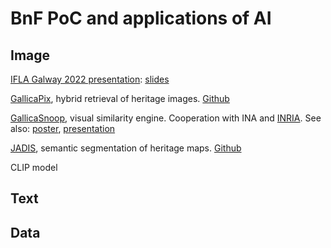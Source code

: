 # BnF PoC and applications of AI 



## Image

[IFLA Galway 2022 presentation](https://www.universityofgalway.ie/ifla/abstracts/): [slides](https://docs.google.com/presentation/d/1RbUvVw8mr3DVKfKncGBMeq9s0mbDT_LEmNfpgZ8Zuws/) 

[GallicaPix](https://gallicapix.bnf.fr/), hybrid retrieval of heritage images. [Github](https://github.com/altomator/Image_Retrieval) 

[GallicaSnoop](https://snoop.inria.fr/bnf/login), visual similarity engine. Cooperation with INA and [INRIA](https://hal.science/hal-02096036).
See also: [poster](https://www.bnf.fr/sites/default/files/2022-05/Poster_Gallica_Snoop.pdf), [presentation](https://www.culture.gouv.fr/Media/Thematiques/Innovation-numerique/Folder/Atelier-INRIA-2019/GallicaSnoop)

[JADIS](https://bnf-jadis.github.io), semantic segmentation of heritage maps. [Github](https://github.com/BnF-jadis)

CLIP model



## Text



## Data
